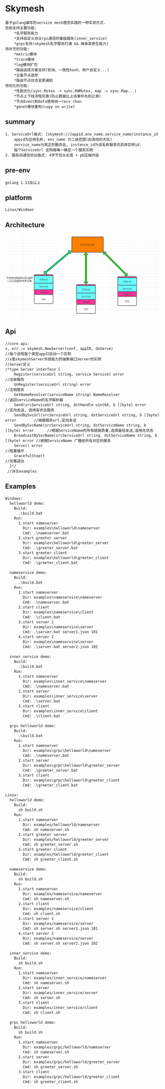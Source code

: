 Skymesh
========
    基于golang编写的service mesh理念实践的一种实现方式.
    目前支持主要功能:
        *名字服务能力
        *支持自定义协议rpc通信的基础服务(inner_service)
        *grpc支持(skymesh名字服务打通 && 继承其原生能力)
    待补充的功能:
        *metric模块
        *trace模块
        *log模块扩充
        *路由选择方案支持(轮询、一致性hash、用户自定义...)
        *主备节点选举
        *路由节点状态变更通知
    待优化的功能:
        *性能优化(sync.Mutex -> sync.RWMutex, map -> sync.Map...)
        *节点上下线流程完善(防止数据比上线事件先到之类)
        *节点Event和Data使用统一recv chan
        *gonet模块重构(copy on write)

summary
-------
    1. ServiceUrl格式: [skymesh://]appid.env_name.service_name/instance_id
        appid为应用名称, env_name 为二级范围(如游戏的大区)
        service_name为真正的服务名, instance_id为该名称服务的具体实例id.
        每个ServiceUrl 全网格唯一确定一个服务实例
    2. 服务间通信协议格式: 4字节包头长度 + pb压缩内容

pre-env
-------
    golang 1.13及以上

platform
-----
    Linux/Windows

Architecture
-------
![flowchart](https://github.com/xingshuo/skymesh/blob/master/flowchart.png)

Api
-----
    //core api:
    s, err := skymesh.NewServer(conf, appID, doServe)
    //每个进程每个类型app只启动一个实例
    //s是skymeshServer外部能力的抽象接口Server的实例
    //Server定义
    /*type Server interface {
       	Register(serviceUrl string, service Service) error                              //注册服务
       	UnRegister(serviceUrl string) error                                             //注销服务
       	GetNameResolver(serviceName string) NameResolver                                //返回serviceName的名字解析器
       	Send(srcServiceUrl string, dstHandle uint64, b []byte) error                    //定向发送, 适用有状态服务
       	SendBySvcUrl(srcServiceUrl string, dstServiceUrl string, b []byte) error        //根据服务url,定向发送
       	SendBySvcName(srcServiceUrl string, dstServiceName string, b []byte) error      //根据ServiceName的所有链路质量,选择最佳发送,适用无状态
       	BroadcastBySvcName(srcServiceUrl string, dstServiceName string, b []byte) error //根据ServiceName 广播给所有对应的服务
       	Serve() error                                                                   //阻塞循环
       	GracefulStop()                                                                  //优雅退出
      }*/
     //详见examples
     
Examples
-----
    Windows:
      helloworld demo:
        Build:
          .\build.bat
        Run:
          1.start nameserver
            Dir: examples\helloworld\nameserver
            Cmd: .\nameserver.bat
          2.start greeter server
            Dir: examples\helloworld\greeter_server
            Cmd: .\greeter_server.bat
          3.start greeter client
            Dir: examples\helloworld\greeter_client
            Cmd: .\greeter_client.bat
    
      nameservice demo:
        Build:
          .\build.bat
        Run:
          1.start nameserver
            Dir: examples\nameservice\nameserver
            Cmd: .\nameserver.bat
          2.start client
            Dir: examples\nameservice\client
            Cmd: .\client.bat
          3.start server 1
            Dir: examples\nameservice\server
            Cmd: .\server.bat server1.json 101
          4.start server 2
            Dir: examples\nameservice\server
            Cmd: .\server.bat server2.json 102
            
      inner_service demo: 
        Build:
          .\build.bat
        Run:
          1.start nameserver
            Dir: examples\inner_service\nameserver
            Cmd: .\nameserver.bat
          2.start server
            Dir: examples\inner_service\server
            Cmd: .\server.bat
          3.start client
            Dir: examples\inner_service\client
            Cmd: .\client.bat
      
      grpc helloworld demo:
        Build:
          .\build.bat
        Run:
          1.start nameserver
            Dir: examples\grpc\helloworld\nameserver
            Cmd: .\nameserver.bat
          2.start server
            Dir: examples\grpc\helloworld\greeter_server
            Cmd: .\greeter_server.bat
          3.start client
            Dir: examples\grpc\helloworld\greeter_client
            Cmd: .\greeter_client.bat
         
    Linux:
      helloworld demo:
        Build:
          sh build.sh
        Run:
          1.start nameserver
            Dir: examples/helloworld/nameserver
            Cmd: sh nameserver.sh
          2.start greeter server
            Dir: examples/helloworld/greeter_server
            Cmd: sh greeter_server.sh
          3.start greeter client
            Dir: examples/helloworld/greeter_client
            Cmd: sh greeter_client.sh

      nameservice demo:
        Build:
          sh build.sh
        Run:
          1.start nameserver
            Dir: examples/nameservice/nameserver
            Cmd: sh nameserver.sh
          2.start client
            Dir: examples/nameservice/client
            Cmd: sh client.sh
          3.start server 1
            Dir: examples/nameservice/server
            Cmd: sh server.sh server1.json 101
          4.start server 2
            Dir: examples/nameservice/server
            Cmd: sh server.sh server2.json 102
      
      inner_service demo:
        Build:
          sh build.sh
        Run:
          1.start nameserver
            Dir: examples/inner_service/nameserver
            Cmd: sh nameserver.sh
          2.start server
            Dir: examples/inner_service/server
            Cmd: sh server.sh
          3.start client
            Dir: examples/inner_service/client
            Cmd: sh client.sh
      
      grpc helloworld demo:
        Build:
          sh build.sh
        Run:
          1.start nameserver
            Dir: examples/grpc/helloworld/nameserver
            Cmd: sh nameserver.sh
          2.start server
            Dir: examples/grpc/helloworld/greeter_server
            Cmd: sh greeter_server.sh
          3.start client
            Dir: examples/grpc/helloworld/greeter_client
            Cmd: sh greeter_client.sh